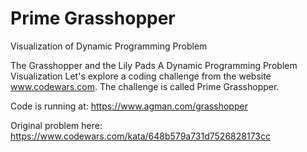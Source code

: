 # Prime Grasshopper
Visualization of Dynamic Programming Problem

The Grasshopper and the Lily Pads
A Dynamic Programming Problem Visualization
Let's explore a coding challenge from the website www.codewars.com. The challenge is called Prime Grasshopper.

Code is running at: https://www.agman.com/grasshopper

Original problem here: https://www.codewars.com/kata/648b579a731d7526828173cc

